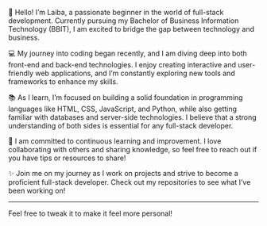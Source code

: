 👋 Hello! I’m Laiba, a passionate beginner in the world of full-stack development. 
Currently pursuing my Bachelor of Business Information Technology (BBIT), I am excited to bridge the gap between technology and business.

💻 My journey into coding began recently, and I am diving deep into both front-end and back-end technologies. I enjoy creating interactive and user-friendly web applications, and I’m constantly exploring new tools and frameworks to enhance my skills.

📚 As I learn, I’m focused on building a solid foundation in programming languages like HTML, CSS, JavaScript, and Python, while also getting familiar with databases and server-side technologies. I believe that a strong understanding of both sides is essential for any full-stack developer.

🌱 I am committed to continuous learning and improvement. I love collaborating with others and sharing knowledge, so feel free to reach out if you have tips or resources to share!

✨ Join me on my journey as I work on projects and strive to become a proficient full-stack developer. Check out my repositories to see what I’ve been working on!

---

Feel free to tweak it to make it feel more personal!

